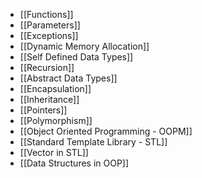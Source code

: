 

- [[Functions]]
- [[Parameters]]
- [[Exceptions]]
- [[Dynamic Memory Allocation]]
- [[Self Defined Data Types]]
- [[Recursion]]
- [[Abstract Data Types]]
- [[Encapsulation]]
- [[Inheritance]]
- [[Pointers]]
- [[Polymorphism]]
- [[Object Oriented Programming - OOPM]]
- [[Standard Template Library - STL]]
- [[Vector in STL]]
- [[Data Structures in OOP]]